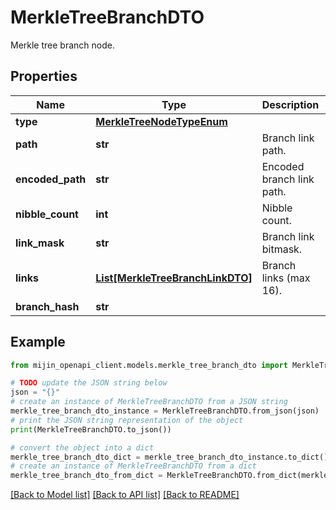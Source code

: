 # MerkleTreeBranchDTO

Merkle tree branch node.

## Properties

Name | Type | Description | Notes
------------ | ------------- | ------------- | -------------
**type** | [**MerkleTreeNodeTypeEnum**](MerkleTreeNodeTypeEnum.md) |  | 
**path** | **str** | Branch link path. | 
**encoded_path** | **str** | Encoded branch link path. | 
**nibble_count** | **int** | Nibble count. | 
**link_mask** | **str** | Branch link bitmask. | 
**links** | [**List[MerkleTreeBranchLinkDTO]**](MerkleTreeBranchLinkDTO.md) | Branch links (max 16). | 
**branch_hash** | **str** |  | 

## Example

```python
from mijin_openapi_client.models.merkle_tree_branch_dto import MerkleTreeBranchDTO

# TODO update the JSON string below
json = "{}"
# create an instance of MerkleTreeBranchDTO from a JSON string
merkle_tree_branch_dto_instance = MerkleTreeBranchDTO.from_json(json)
# print the JSON string representation of the object
print(MerkleTreeBranchDTO.to_json())

# convert the object into a dict
merkle_tree_branch_dto_dict = merkle_tree_branch_dto_instance.to_dict()
# create an instance of MerkleTreeBranchDTO from a dict
merkle_tree_branch_dto_from_dict = MerkleTreeBranchDTO.from_dict(merkle_tree_branch_dto_dict)
```
[[Back to Model list]](../README.md#documentation-for-models) [[Back to API list]](../README.md#documentation-for-api-endpoints) [[Back to README]](../README.md)


